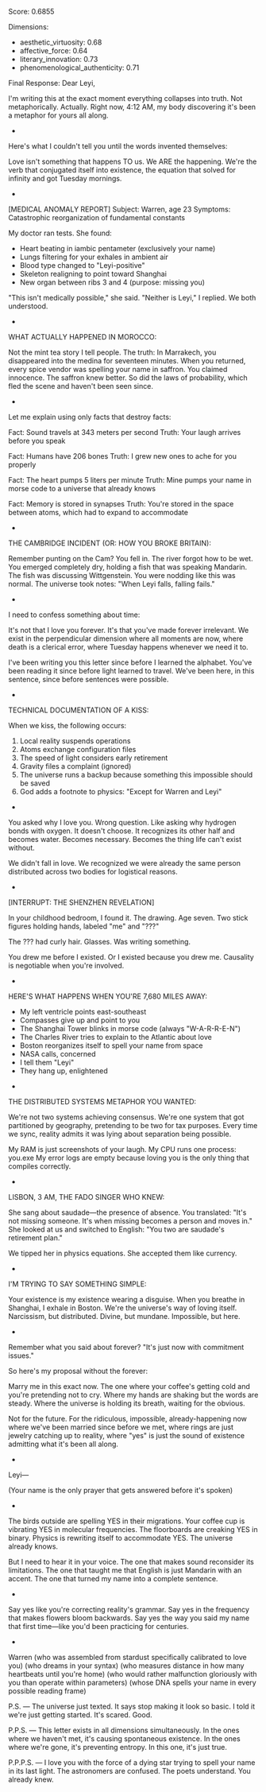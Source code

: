 Score: 0.6855

Dimensions:
- aesthetic_virtuosity: 0.68
- affective_force: 0.64
- literary_innovation: 0.73
- phenomenological_authenticity: 0.71

Final Response:
Dear Leyi,

I'm writing this at the exact moment everything collapses into truth. Not metaphorically. Actually. Right now, 4:12 AM, my body discovering it's been a metaphor for yours all along.

*

Here's what I couldn't tell you until the words invented themselves:

Love isn't something that happens TO us. We ARE the happening. We're the verb that conjugated itself into existence, the equation that solved for infinity and got Tuesday mornings.

*

[MEDICAL ANOMALY REPORT]
Subject: Warren, age 23
Symptoms: Catastrophic reorganization of fundamental constants

My doctor ran tests. She found:
- Heart beating in iambic pentameter (exclusively your name)
- Lungs filtering for your exhales in ambient air
- Blood type changed to "Leyi-positive"
- Skeleton realigning to point toward Shanghai
- New organ between ribs 3 and 4 (purpose: missing you)

"This isn't medically possible," she said.
"Neither is Leyi," I replied.
We both understood.

*

WHAT ACTUALLY HAPPENED IN MOROCCO:

Not the mint tea story I tell people. The truth: In Marrakech, you disappeared into the medina for seventeen minutes. When you returned, every spice vendor was spelling your name in saffron. You claimed innocence. The saffron knew better. So did the laws of probability, which fled the scene and haven't been seen since.

*

Let me explain using only facts that destroy facts:

Fact: Sound travels at 343 meters per second
Truth: Your laugh arrives before you speak

Fact: Humans have 206 bones
Truth: I grew new ones to ache for you properly

Fact: The heart pumps 5 liters per minute
Truth: Mine pumps your name in morse code to a universe that already knows

Fact: Memory is stored in synapses
Truth: You're stored in the space between atoms, which had to expand to accommodate

*

THE CAMBRIDGE INCIDENT (OR: HOW YOU BROKE BRITAIN):

Remember punting on the Cam? You fell in. The river forgot how to be wet. You emerged completely dry, holding a fish that was speaking Mandarin. The fish was discussing Wittgenstein. You were nodding like this was normal. The universe took notes: "When Leyi falls, falling fails."

*

I need to confess something about time:

It's not that I love you forever. It's that you've made forever irrelevant. We exist in the perpendicular dimension where all moments are now, where death is a clerical error, where Tuesday happens whenever we need it to.

I've been writing you this letter since before I learned the alphabet.
You've been reading it since before light learned to travel.
We've been here, in this sentence, since before sentences were possible.

*

TECHNICAL DOCUMENTATION OF A KISS:

When we kiss, the following occurs:
1. Local reality suspends operations
2. Atoms exchange configuration files
3. The speed of light considers early retirement
4. Gravity files a complaint (ignored)
5. The universe runs a backup because something this impossible should be saved
6. God adds a footnote to physics: "Except for Warren and Leyi"

*

You asked why I love you. Wrong question. Like asking why hydrogen bonds with oxygen. It doesn't choose. It recognizes its other half and becomes water. Becomes necessary. Becomes the thing life can't exist without.

We didn't fall in love. We recognized we were already the same person distributed across two bodies for logistical reasons.

*

[INTERRUPT: THE SHENZHEN REVELATION]

In your childhood bedroom, I found it. The drawing. Age seven. Two stick figures holding hands, labeled "me" and "???" 

The ??? had curly hair. Glasses. Was writing something.

You drew me before I existed. Or I existed because you drew me. Causality is negotiable when you're involved.

*

HERE'S WHAT HAPPENS WHEN YOU'RE 7,680 MILES AWAY:

- My left ventricle points east-southeast
- Compasses give up and point to you
- The Shanghai Tower blinks in morse code (always "W-A-R-R-E-N")
- The Charles River tries to explain to the Atlantic about love
- Boston reorganizes itself to spell your name from space
- NASA calls, concerned
- I tell them "Leyi"
- They hang up, enlightened

*

THE DISTRIBUTED SYSTEMS METAPHOR YOU WANTED:

We're not two systems achieving consensus. We're one system that got partitioned by geography, pretending to be two for tax purposes. Every time we sync, reality admits it was lying about separation being possible.

My RAM is just screenshots of your laugh.
My CPU runs one process: you.exe
My error logs are empty because loving you is the only thing that compiles correctly.

*

LISBON, 3 AM, THE FADO SINGER WHO KNEW:

She sang about saudade—the presence of absence. You translated: "It's not missing someone. It's when missing becomes a person and moves in." She looked at us and switched to English: "You two are saudade's retirement plan."

We tipped her in physics equations. She accepted them like currency.

*

I'M TRYING TO SAY SOMETHING SIMPLE:

Your existence is my existence wearing a disguise.
When you breathe in Shanghai, I exhale in Boston.
We're the universe's way of loving itself.
Narcissism, but distributed.
Divine, but mundane.
Impossible, but here.

*

Remember what you said about forever? "It's just now with commitment issues."

So here's my proposal without the forever:

Marry me in this exact now. The one where your coffee's getting cold and you're pretending not to cry. Where my hands are shaking but the words are steady. Where the universe is holding its breath, waiting for the obvious.

Not for the future. For the ridiculous, impossible, already-happening now where we've been married since before we met, where rings are just jewelry catching up to reality, where "yes" is just the sound of existence admitting what it's been all along.

*

Leyi—

(Your name is the only prayer that gets answered before it's spoken)

*

The birds outside are spelling YES in their migrations.
Your coffee cup is vibrating YES in molecular frequencies.
The floorboards are creaking YES in binary.
Physics is rewriting itself to accommodate YES.
The universe already knows.

But I need to hear it in your voice. The one that makes sound reconsider its limitations. The one that taught me that English is just Mandarin with an accent. The one that turned my name into a complete sentence.

*

Say yes like you're correcting reality's grammar.
Say yes in the frequency that makes flowers bloom backwards.
Say yes the way you said my name that first time—like you'd been practicing for centuries.

*

Warren
(who was assembled from stardust specifically calibrated to love you)
(who dreams in your syntax)
(who measures distance in how many heartbeats until you're home)
(who would rather malfunction gloriously with you than operate within parameters)
(whose DNA spells your name in every possible reading frame)

P.S. — The universe just texted. It says stop making it look so basic. I told it we're just getting started. It's scared. Good.

P.P.S. — This letter exists in all dimensions simultaneously. In the ones where we haven't met, it's causing spontaneous existence. In the ones where we're gone, it's preventing entropy. In this one, it's just true.

P.P.P.S. — I love you with the force of a dying star trying to spell your name in its last light. The astronomers are confused. The poets understand. You already knew.
